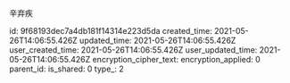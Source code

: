 辛弃疾

id: 9f68193dec7a4db181f14314e223d5da
created_time: 2021-05-26T14:06:55.426Z
updated_time: 2021-05-26T14:06:55.426Z
user_created_time: 2021-05-26T14:06:55.426Z
user_updated_time: 2021-05-26T14:06:55.426Z
encryption_cipher_text: 
encryption_applied: 0
parent_id: 
is_shared: 0
type_: 2
